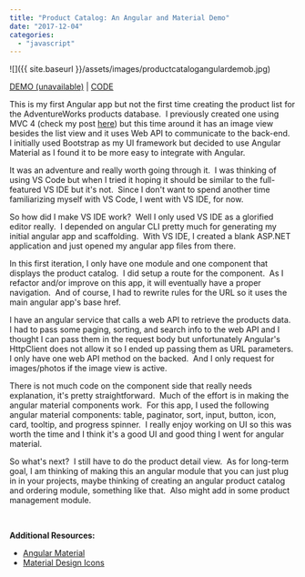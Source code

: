 ```yaml
---
title: "Product Catalog: An Angular and Material Demo"
date: "2017-12-04"
categories: 
  - "javascript"
---
```


![]({{ site.baseurl }}/assets/images/productcatalogangulardemob.jpg)

[DEMO (unavailable)](#) | [CODE](https://github.com/rodansotto/productcatalogdemo-angular2)



This is my first Angular app but not the first time creating the product list for the AdventureWorks products database.  I previously created one using MVC 4 (check my post [here](https://rodansotto.github.io/tech-blog/asp-net-mvc/2015/10/19/a-custom-webgrid-my-1st-iteration)) but this time around it has an image view besides the list view and it uses Web API to communicate to the back-end.  I initially used Bootstrap as my UI framework but decided to use Angular Material as I found it to be more easy to integrate with Angular.

It was an adventure and really worth going through it.  I was thinking of using VS Code but when I tried it hoping it should be similar to the full-featured VS IDE but it's not.  Since I don't want to spend another time familiarizing myself with VS Code, I went with VS IDE, for now.

So how did I make VS IDE work?  Well I only used VS IDE as a glorified editor really.  I depended on angular CLI pretty much for generating my initial angular app and scaffolding.  With VS IDE, I created a blank ASP.NET application and just opened my angular app files from there.

In this first iteration, I only have one module and one component that displays the product catalog.  I did setup a route for the component.  As I refactor and/or improve on this app, it will eventually have a proper navigation.  And of course, I had to rewrite rules for the URL so it uses the main angular app's base href.

I have an angular service that calls a web API to retrieve the products data.  I had to pass some paging, sorting, and search info to the web API and I thought I can pass them in the request body but unfortunately Angular's HttpClient does not allow it so I ended up passing them as URL parameters.  I only have one web API method on the backed.  And I only request for images/photos if the image view is active.

There is not much code on the component side that really needs explanation, it's pretty straightforward.  Much of the effort is in making the angular material components work.  For this app, I used the following angular material components: table, paginator, sort, input, button, icon, card, tooltip, and progress spinner.  I really enjoy working on UI so this was worth the time and I think it's a good UI and good thing I went for angular material.

So what's next?  I still have to do the product detail view.  As for long-term goal, I am thinking of making this an angular module that you can just plug in in your projects, maybe thinking of creating an angular product catalog and ordering module, something like that.  Also might add in some product management module.

 

**Additional Resources:**

- [Angular Material](https://material.angular.io/)
- [Material Design Icons](https://material.io/icons/)
